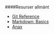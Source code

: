 ####Resurser allmänt

* [Git Reference](https://git-scm.com/docs)
* [Markdown: Basics](https://daringfireball.net/projects/markdown/basics)
* [Anax](https://dbwebb.se/anax)

